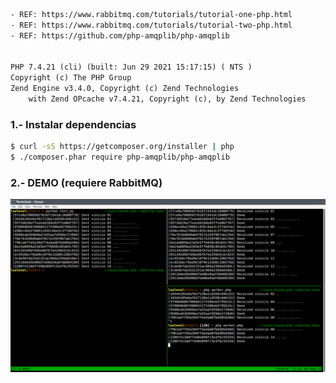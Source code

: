 ~~~txt
- REF: https://www.rabbitmq.com/tutorials/tutorial-one-php.html
- REF: https://www.rabbitmq.com/tutorials/tutorial-two-php.html
- REF: https://github.com/php-amqplib/php-amqplib


PHP 7.4.21 (cli) (built: Jun 29 2021 15:17:15) ( NTS )
Copyright (c) The PHP Group
Zend Engine v3.4.0, Copyright (c) Zend Technologies
    with Zend OPcache v7.4.21, Copyright (c), by Zend Technologies
~~~

### 1.- Instalar dependencias
~~~bash
$ curl -sS https://getcomposer.org/installer | php 
$ ./composer.phar require php-amqplib/php-amqplib
~~~

### 2.- DEMO (requiere RabbitMQ)
![](demo.png) 